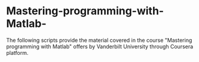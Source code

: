 # Mastering-programming-with-Matlab-
The following scripts provide the material covered in the course "Mastering programming with Matlab" offers by Vanderbilt University through Coursera platform. 
